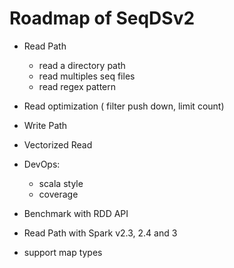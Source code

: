 # Roadmap of SeqDSv2

- Read Path
    - read a directory path 
    - read multiples seq files
    - read regex pattern
- Read optimization ( filter push down, limit count)
- Write Path
- Vectorized Read
- DevOps:
    - scala style
    - coverage
- Benchmark with RDD API


- Read Path with Spark v2.3, 2.4 and 3
- support map types
